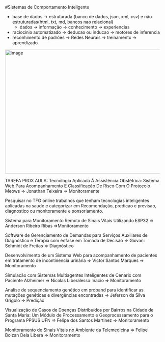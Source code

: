 

#Sistemas de Comportamento Inteligente
 - base de dados -> estruturada (banco de dados, json, xml, csv) e não estruturadas(html, txt, md, bancos nao relacional)
   - dados -> informação -> conhecimento -> experiencias
 - raciocinio automatizado -> deducao ou inducao -> motores de inferencia
 - reconhimento de padrões -> Redes Neurais -> treinamento -> aprendizado

<img width="1035" height="404" alt="image" src="https://github.com/user-attachments/assets/fe6dcaff-b00d-4e4b-9aab-3a1508eadfed" />

TAREFA PROX AULA:
Tecnologia Aplicada À Assistência Obstétrica: Sistema Web Para Acompanhamento E Classificação De Risco Com O Protocolo Meows => Jonathan Teixeira => Monitoramente

Pesquisar no TFG online trabalhos que tenham tecnologias inteligentes aplicadas na saude e categorizar em Recomendação, predicao e previsao, diagnostico ou monitoramente e sonsoriamento.

Sistema para Monitoramento Remoto de Sinais Vitais Utilizando ESP32	=> Anderson Ribeiro Ribas	=>Monitoramento

Software de Gerenciamento de Demandas para Serviços Auxiliares de Diagnóstico e Terapia com ênfase em Tomada de Decisão	=> Giovani Schmidt de Freitas => 	Diagnóstico

Desenvolvimento de um Sistema Web para acompanhamento de pacientes em tratamento de incontinencia urinária => 	Victor Santos Marques => 	Monitoramento

Simulacão com Sistemas Multiagentes Inteligentes de Cenario com Paciente Alzheimer	=> Nicolas Liberalesso Inacio =>	Monitoramento

Análise de sequenciamento genético em proband para identificar as mutações genéticas e divergências encontradas	=> Jeferson da Silva Grigolo =>	Predição

Visualização de Casos de Doenças Distribuídos por Bairros na Cidade de Santa Maria: Um Módulo de Processamento e Geoprocessamento para o Programa PPSUS UFN	=> Felipe dos Santos Martinez	=> Monitoramento

Monitoramento de Sinais Vitais no Ambiente da Telemedicina	=> Felipe Bolzan Dela Libera	=> Monitoramento
